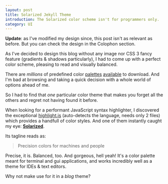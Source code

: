 ```yaml
---
layout: post
title: Solarized Jekyll Theme
introduction: The Solarized color scheme isn't for programmers only.
category: UI
---
```


**Update**: as I've modified my design since, this post isn't as relevant as before. But you can check the design in the Colophon section.

As I've decided to design this blog without any image nor CSS 3 fancy feature (gradients & shadows particularly), I had to come up with a perfect color scheme, pleasing to read and visually balanced.

There are *millions* of predefined color [palettes](http://kuler.adobe.com/) [available](http://www.colourlovers.com/palettes) to download. And I'm bad at browsing and taking a quick decision with a whole world of options ahead of me.

So I had to find that *one* particular color theme that makes you forget all the others and regret not having found it before.

When looking for a performant JavaScript syntax highlighter, I discovered the exceptional [highlight.js](http://softwaremaniacs.org/soft/highlight/en/) (auto-detects the language, needs only 2 files) which provides a handfull of color styles. And one of them instantly caught my eye: **[Solarized](http://ethanschoonover.com/solarized)**.

Its tagline reads as:

> Precision colors for machines and people

Precise, it is. Balanced, too. And gorgeous, hell yeah!
It's a color palette meant for terminal and gui applications, and works incredibly well as a theme for IDEs & text editors.

Why not make use for it in a *blog* theme?